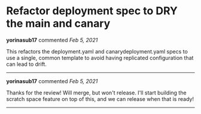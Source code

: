 # Refactor deployment spec to DRY the main and canary

**yorinasub17** commented *Feb 5, 2021*

This refactors the deployment.yaml and canarydeployment.yaml specs to use a single, common template to avoid having replicated configuration that can lead to drift.
<br />
***


**yorinasub17** commented *Feb 5, 2021*

Thanks for the review! Will merge, but won't release. I'll start building the scratch space feature on top of this, and we can release when that is ready!
***

